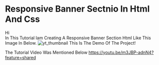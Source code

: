 # **Responsive Banner Sectnio In Html And Css**
Hi <br>
In This Tutorial Iam Creating A Responsive Banner Section Html Like This Image In Below.
![yt_thumbnail](https://github.com/mohdalthafne/Responsive-Banner-Section-In-Html-And-Css/assets/104372337/bf9cc5d7-9574-4929-9a7a-f804f9266ed5)
This Is The Demo Of The Project!

The Tutorial Video Was Mentioned Below
https://youtu.be/m3JBP-adnN4?feature=shared
